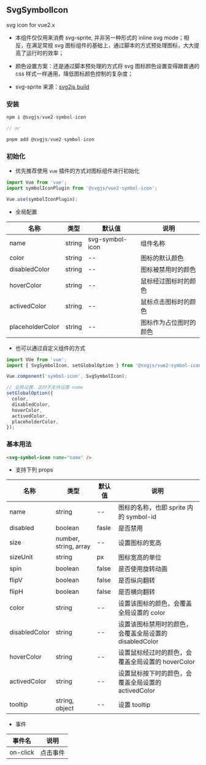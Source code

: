 ## SvgSymbolIcon

svg icon for vue2.x

* 本组件仅仅用来消费 svg-sprite, 并非另一种形式的 inline svg mode；相反，在满足常规 svg 图标组件的基础上，通过脚本的方式预处理图标，大大提高了运行时的效率；

* 颜色设置方案：还是通过脚本预处理的方式将 svg 图标颜色设置变得跟普通的 css 样式一样通用，降低图标颜色控制的复杂度；

* svg-sprite 来源：[svg2js build](https://github.com/svg-in-js/svgjs/blob/main/packages/svg2js/README.md)

### 安装

```js
npm i @svgjs/vue2-symbol-icon

// or

pnpm add @svgjs/vue2-symbol-icon
```

### 初始化

* 优先推荐使用 `vue` 插件的方式对图标组件进行初始化

```js
import Vue from 'vue';
import symbolIconPlugin from '@svgjs/vue2-symbol-icon';

Vue.use(symbolIconPlugin);
```

* 全局配置

| 名称 | 类型 | 默认值 | 说明 |
| --- | --- | --- | --- |
| name | string | svg-symbol-icon | 组件名称 |
| color | string | -- | 图标的默认颜色 |
| disabledColor | string | -- | 图标被禁用时的颜色 |
| hoverColor | string | -- | 鼠标经过图标时的颜色 |
| activedColor | string | -- | 鼠标点击图标时的颜色 |
| placeholderColor | string | -- | 图标作为占位图时的颜色 |

* 也可以通过自定义组件的方式

```js
import VUe from 'vue';
import { SvgSymbolIcon, setGlobalOption } from '@svgjs/vue2-symbol-icon';

Vue.component('symbol-icon', SvgSymbolIcon);

// 全局设置，这时不支持设置 name
setGlobalOption({
  color,
  disabledColor,
  hoverColor,
  activedColor,
  placeholderColor,
});
```

### 基本用法

```html
<svg-symbol-icon name="name" />
```

* 支持下列 props

| 名称 | 类型 | 默认值 | 说明 |
| --- | --- | --- | --- |
| name | string | -- | 图标的名称，也即 sprite 内的 symbol-id |
| disabled | boolean | fasle | 是否禁用 |
| size | number, string, array | -- | 设置图标的宽高 |
| sizeUnit | string | px | 图标宽高的单位 |
| spin | boolean | false | 是否使用旋转动画 |
| flipV | boolean | false | 是否纵向翻转 |
| flipH | boolean | false | 是否横向翻转 |
| color | string | -- | 设置该图标的颜色，会覆盖全局设置的 color |
| disabledColor | string | -- | 设置该图标禁用时的颜色，会覆盖全局设置的 disabledColor |
| hoverColor | string | -- | 设置鼠标经过时的颜色，会覆盖全局设置的 hoverColor |
| activedColor | string | -- | 设置鼠标按下时的颜色，会覆盖全局设置的 activedColor |
| tooltip | string, object | -- | 设置 tooltip |

* 事件

| 事件名 | 说明 |
| --- | --- |
| on-click | 点击事件 |